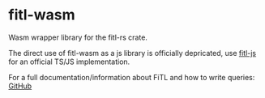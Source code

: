 # fitl-wasm
Wasm wrapper library for the fitl-rs crate.

The direct use of fitl-wasm as a js library is officially depricated, use [fitl-js](/fitl-js/) for an official TS/JS implementation.

For a full documentation/information about FiTL and how to write
queries: [GitHub](https://github.com/Slad3/FilterTableLanguage)
